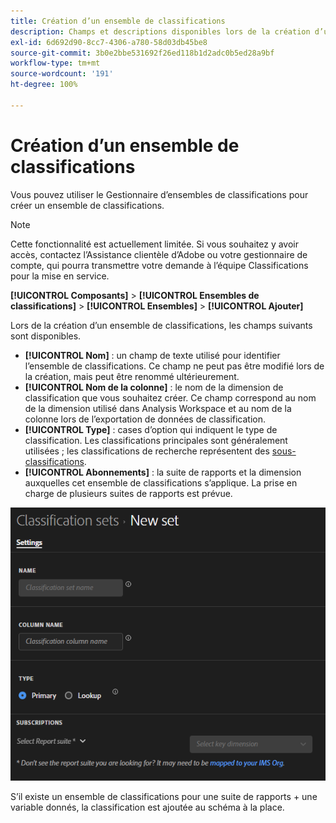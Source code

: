 ```yaml
---
title: Création d’un ensemble de classifications
description: Champs et descriptions disponibles lors de la création d’un ensemble de classifications
exl-id: 6d692d90-8cc7-4306-a780-58d03db45be8
source-git-commit: 3b0e2bbe531692f26ed118b1d2adc0b5ed28a9bf
workflow-type: tm+mt
source-wordcount: '191'
ht-degree: 100%

---
```


# Création d’un ensemble de classifications

Vous pouvez utiliser le Gestionnaire d’ensembles de classifications pour créer un ensemble de classifications.

>[!NOTE]
>
>Cette fonctionnalité est actuellement limitée. Si vous souhaitez y avoir accès, contactez l’Assistance clientèle d’Adobe ou votre gestionnaire de compte, qui pourra transmettre votre demande à l’équipe Classifications pour la mise en service.

**[!UICONTROL Composants]** > **[!UICONTROL Ensembles de classifications]** > **[!UICONTROL Ensembles]** > **[!UICONTROL Ajouter]**

Lors de la création d’un ensemble de classifications, les champs suivants sont disponibles.

* **[!UICONTROL Nom]** : un champ de texte utilisé pour identifier l’ensemble de classifications. Ce champ ne peut pas être modifié lors de la création, mais peut être renommé ultérieurement.
* **[!UICONTROL Nom de la colonne]** : le nom de la dimension de classification que vous souhaitez créer. Ce champ correspond au nom de la dimension utilisé dans Analysis Workspace et au nom de la colonne lors de l’exportation de données de classification.
* **[!UICONTROL Type]** : cases d’option qui indiquent le type de classification. Les classifications principales sont généralement utilisées ; les classifications de recherche représentent des [sous-classifications](../c-sub-classifications.md).
* **[!UICONTROL Abonnements]** : la suite de rapports et la dimension auxquelles cet ensemble de classifications s’applique. La prise en charge de plusieurs suites de rapports est prévue.

![Création d’un ensemble de classifications](../assets/classification-set-create.png)

S’il existe un ensemble de classifications pour une suite de rapports + une variable donnés, la classification est ajoutée au schéma à la place.
